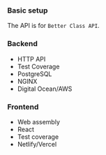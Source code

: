 ### Basic setup

The API is for `Better Class API`.

### Backend
 - HTTP API
 - Test Coverage
 - PostgreSQL
 - NGINX
 - Digital Ocean/AWS


### Frontend
 - Web assembly
 - React
 - Test coverage
 - Netlify/Vercel
